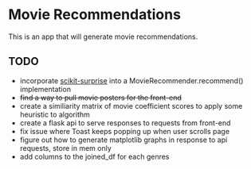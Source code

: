 # Movie Recommendations
This is an app that will generate movie recommendations.

## TODO
- incorporate [scikit-surprise](https://surpriselib.com/) into a MovieRecommender.recommend() implementation
- ~~find a way to pull movie posters for the front-end~~
- create a similiarity matrix of movie coefficient scores to apply some heuristic to algorithm
- create a flask api to serve responses to requests from front-end
- fix issue where Toast keeps popping up when user scrolls page
- figure out how to generate matplotlib graphs in response to api requests, store in mem only
- add columns to the joined_df for each genres